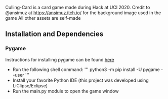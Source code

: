 Culling-Card is a card game made during Hack at UCI 2020.
Credit to @ansimuz at https://ansimuz.itch.io/ for the background image used in the game
All other assets are self-made

## Installation and Dependencies 

### Pygame
 Instructions for installing pygame can be found [here](https://www.pygame.org/wiki/GettingStarted)
 - Run the following shell command:
'''
        python3 -m pip install -U pygame --user
'''
 - Install your favorite Python IDE (this project was developed using LiClipse/Eclipse)
 - Run the main.py module to open the game window
 
